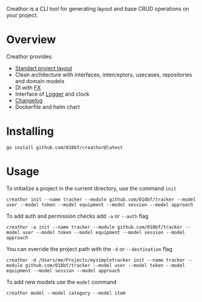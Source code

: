 Creathor is a CLI tool for generating layout and base CRUD operations on your project.
# Overview

Creathor provides:
* [Standart project layout](https://github.com/golang-standards/project-layout)
* Clean architecture with interfaces, interceptors, usecases, repositories and domain models 
* DI with [FX](https://github.com/uber-go/fx)
* Interface of [Logger](https://github.com/uber-go/zap) and clock
* [Changelog](https://keepachangelog.com/en/1.0.0/)
* Dockerfile and helm chart

# Installing
```
go install github.com/018bf/creathor@latest
```

# Usage

To initialize a project in the current directory, use the command `init`
```
creathor init --name tracker --module github.com/018bf/tracker --model user --model token --model equipment --model session --model approach
```

To add auth and permission checks add `-a` or `--auth` flag
```
creathor -a init --name tracker --module github.com/018bf/tracker --model user --model token --model equipment --model session --model approach
```

You can override the project path with the `-d` or `--destination` flag
```
creathor -d /Users/me/Projects/mysimpletracker init --name tracker --module github.com/018bf/tracker --model user --model token --model equipment --model session --model approach
```

To add new models use the `model` command
```
creathor model --model category --model item
```
